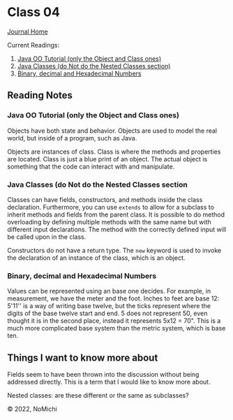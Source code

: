 # Class 04

[Journal Home](README.md)

Current Readings:

1. [Java OO Tutorial (only the Object and Class ones)](https://docs.oracle.com/javase/tutorial/java/concepts/)
2. [Java Classes (do Not do the Nested Classes section)](https://docs.oracle.com/javase/tutorial/java/javaOO/classes.html)
3. [Binary, decimal and Hexadecimal Numbers](https://www.mathsisfun.com/binary-decimal-hexadecimal.html)

## Reading Notes

### Java OO Tutorial (only the Object and Class ones)

Objects have both state and behavior. Objects are used to model the real world, but inside of a program, such as Java.

Objects are instances of class. Class is where the methods and properties are located. Class is just a blue print of an object. The actual object is something that the code can interact with and manipulate.

### Java Classes (do Not do the Nested Classes section

Classes can have fields, constructors, and methods inside the class declaration. Furthermore, you can use `extends` to allow for a subclass to inherit methods and fields from the parent class. It is possible to do method overloading by defining multiple methods with the same name but with different input declarations. The method with the correctly defined input will be called upon in the class.

Constructors do not have a return type. The `new` keyword is used to invoke the declaration of an instance of the class, which is an object.

### Binary, decimal and Hexadecimal Numbers

Values can be represented using an base one decides. For example, in measurement, we have the meter and the foot. Inches to feet are base 12: 5'11'' is a way of writing base twelve, but the ticks represent where the digits of the base twelve start and end. 5 does not represent 50, even thought it is in the second place, instead it represents 5x12 = 70". This is a much more complicated base system than the metric system, which is base ten.

## Things I want to know more about

Fields seem to have been thrown into the discussion without being addressed directly. This is a term that I would like to know more about.

Nested classes: are these different or the same as subclasses?

&copy; 2022, NoMichi
